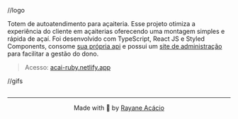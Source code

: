 //logo


Totem de autoatendimento para açaiteria. Esse projeto otimiza a experiência do cliente em açaiterias oferecendo uma montagem simples e rápida de açaí. Foi desenvolvido com TypeScript, React JS e Styled Components, consome [sua própria api](https://github.com/rayaneacacio/api-acai-ruby) e possui um [site de administração](https://github.com/rayaneacacio/Acai-Ruby-Administracao) para facilitar a gestão do dono.

> Acesso: [acai-ruby.netlify.app](https://acai-ruby.netlify.app/)

//gifs

##

---
<p align="center">
  Made with 💜 by <a href="https://www.linkedin.com/in/rayane-ac%C3%A1cio-274092252/"> Rayane Acácio </a>
</p>
